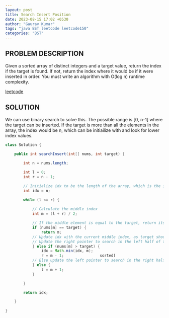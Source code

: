 ```yaml
---
layout: post
title: Search Insert Position
date: 2023-08-15 17:02 +0530
author: "Gaurav Kumar"
tags: "java BST leetcode leetcode150"
categories: "BST"
---
```

## PROBLEM DESCRIPTION

Given a sorted array of distinct integers and a target value, return the index if the target is found. If not, return the index where it would be if it were inserted in order. You must write an algorithm with O(log n) runtime complexity.

[leetcode](https://leetcode.com/problems/search-insert-position/)

## SOLUTION

We can use binary search to solve this. The possible range is [0, n-1] where the target can be inserted. If the target is more than all the elements in the array, the index would be n, which can be initiailize with and look for lower index values.

```java
class Solution {
    
    public int searchInsert(int[] nums, int target) {

        int n = nums.length;

        int l = 0;        
        int r = n - 1;    

        // Initialize idx to be the length of the array, which is the index where target would be inserted if it's larger than all elements
        int idx = n;      

        while (l <= r) {
            
            // Calculate the middle index
            int m = (l + r) / 2;    

            // If the middle element is equal to the target, return its index
            if (nums[m] == target) {
                return m;            
            // Update idx with the current middle index, as target should be inserted before the element at index m
            // Update the right pointer to search in the left half of the current range to check for lower matches (given array is already)
            } else if (nums[m] > target) {
                idx = Math.min(idx, m);   
                r = m - 1;                sorted)
            // Else update the left pointer to search in the right half of the current range
            } else {
                l = m + 1;                
            }

        }

        return idx;  

    }
    
}
```
